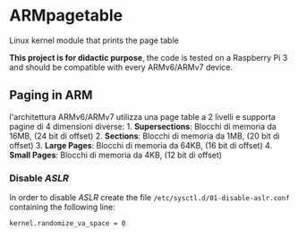 # ARMpagetable
Linux kernel module that prints the page table

**This project is for didactic purpose**, the code is tested on a Raspberry Pi 3 and should be compatible with every ARMv6/ARMv7 device.

## Paging in ARM
l'architettura ARMv6/ARMv7 utilizza una page table a 2 livelli e supporta pagine di 4 dimensioni diverse:
    1. **Supersections**: Blocchi di memoria da 16MB, (24 bit di offset)
    2. **Sections**: Blocchi di memoria da 1MB, (20 bit di offset)
    3. **Large Pages**: Blocchi di memoria da 64KB, (16 bit di offset)
    4. **Small Pages**: Blocchi di memoria da 4KB, (12 bit di offset)



### Disable _ASLR_
In order to disable _ASLR_ create the file `/etc/sysctl.d/01-disable-aslr.conf` containing the following line: 
```
kernel.randomize_va_space = 0
```
